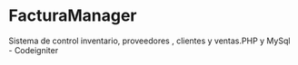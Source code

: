 # FacturaManager
Sistema de control inventario, proveedores , clientes y ventas.PHP y MySql - Codeigniter
